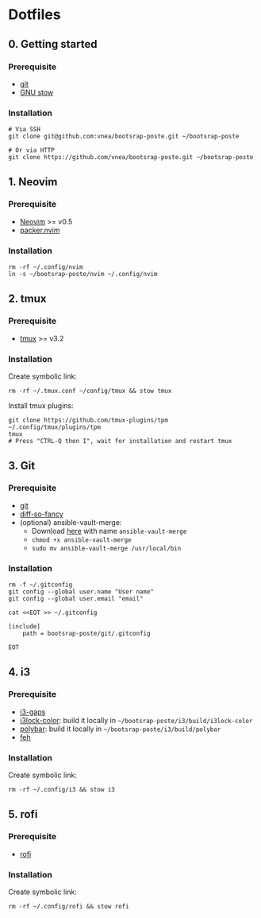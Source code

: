 # Dotfiles

## 0. Getting started

### Prerequisite

* [git](https://git-scm.com)
* [GNU stow](https://www.gnu.org/software/stow)

### Installation

```shell
# Via SSH
git clone git@github.com:vnea/bootsrap-poste.git ~/bootsrap-poste

# Or via HTTP
git clone https://github.com/vnea/bootsrap-poste.git ~/bootsrap-poste
```

## 1. Neovim

### Prerequisite

* [Neovim](https://neovim.io) >= v0.5
* [packer.nvim](https://github.com/wbthomason/packer.nvim)

### Installation

```shell
rm -rf ~/.config/nvim
ln -s ~/bootsrap-poste/nvim ~/.config/nvim
```

## 2. tmux

### Prerequisite

* [tmux](https://github.com/tmux/tmux) >= v3.2

### Installation

Create symbolic link:

```shell
rm -rf ~/.tmux.conf ~/config/tmux && stow tmux
```

Install tmux plugins:

```shell
git clone https://github.com/tmux-plugins/tpm ~/.config/tmux/plugins/tpm
tmux
# Press "CTRL-Q then I", wait for installation and restart tmux
```

## 3. Git

### Prerequisite

* [git](https://git-scm.com)
* [diff-so-fancy](https://github.com/so-fancy/diff-so-fancy)
* (optional) ansible-vault-merge:
    * Download [here](https://raw.githubusercontent.com/building5/ansible-vault-tools/master/ansible-vault-merge.sh)
      with name `ansible-vault-merge`
    * ```chmod +x ansible-vault-merge```
    * ```sudo mv ansible-vault-merge /usr/local/bin```

### Installation

```shell
rm -f ~/.gitconfig
git config --global user.name "User name"
git config --global user.email "email"

cat <<EOT >> ~/.gitconfig

[include]
    path = bootsrap-poste/git/.gitconfig

EOT
```

## 4. i3

### Prerequisite

* [i3-gaps](https://github.com/Airblader/i3)
* [i3lock-color](https://github.com/Raymo111/i3lock-color): build it locally in `~/bootsrap-poste/i3/build/i3lock-color`
* [polybar](https://github.com/polybar/polybar): build it locally in `~/bootsrap-poste/i3/build/polybar`
* [feh](https://feh.finalrewind.org)

### Installation

Create symbolic link:

```shell
rm -rf ~/.config/i3 && stow i3
```

## 5. rofi

### Prerequisite

* [rofi](https://github.com/davatorium/rofi)

### Installation

Create symbolic link:

```shell
rm -rf ~/.config/rofi && stow rofi
```
